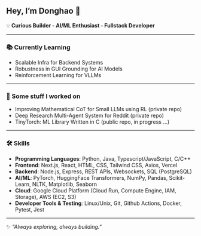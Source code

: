 ## Hey, I’m Donghao 👋

💡 **Curious Builder - AI/ML Enthusiast - Fullstack Developer**

---

### 📚 Currently Learning  
- Scalable Infra for Backend Systems
- Robustness in GUI Grounding for AI Models
- Reinforcement Learning for VLLMs

---

### 🚀 Some stuff I worked on 
- Improving Mathematical CoT for Small LLMs using RL (private repo)
- Deep Research Multi-Agent System for Reddit (private repo)
- TinyTorch: ML Library Written in C (public repo, in progress ...)

---

### 🛠️ Skills
- **Programming Languages**: Python, Java, Typescript/JavaScript, C/C++
- **Frontend**: Next.js, React, HTML, CSS, Tailwind CSS, Axios, Vercel
- **Backend**: Node.js, Express, REST APIs, Websockets, SQL (PostgreSQL)
- **AI/ML**: PyTorch, HuggingFace Transformers, NumPy, Pandas, Scikit-Learn, NLTK, Matplotlib, Seaborn
- **Cloud**: Google Cloud Platform (Cloud Run, Compute Engine, IAM, Storage), AWS (EC2, S3)
- **Developer Tools & Testing**: Linux/Unix, Git, Github Actions, Docker, Pytest, Jest

---

✨ *“Always exploring, always building.”*
